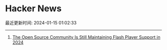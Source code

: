 # Hacker News

最近更新时间: 2024-01-15 01:02:33

--- 
1. [The Open Source Community Is Still Maintaining Flash Player Support in 2024](https://www.phoronix.com/news/Adobe-Flash-Ruffle-2024) 
